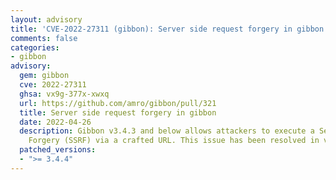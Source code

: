 ```yaml
---
layout: advisory
title: 'CVE-2022-27311 (gibbon): Server side request forgery in gibbon'
comments: false
categories:
- gibbon
advisory:
  gem: gibbon
  cve: 2022-27311
  ghsa: vx9g-377x-xwxq
  url: https://github.com/amro/gibbon/pull/321
  title: Server side request forgery in gibbon
  date: 2022-04-26
  description: Gibbon v3.4.3 and below allows attackers to execute a Server-Side Request
    Forgery (SSRF) via a crafted URL. This issue has been resolved in version 3.4.4
  patched_versions:
  - ">= 3.4.4"
---
```

